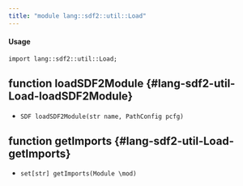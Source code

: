 ```yaml
---
title: "module lang::sdf2::util::Load"
---
```


#### Usage

`import lang::sdf2::util::Load;`

## function loadSDF2Module {#lang-sdf2-util-Load-loadSDF2Module}

* ``SDF loadSDF2Module(str name, PathConfig pcfg)``

## function getImports {#lang-sdf2-util-Load-getImports}

* ``set[str] getImports(Module \mod)``

